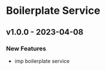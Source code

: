 # Boilerplate Service


<a name="v1.0.0"></a>
## v1.0.0 - 2023-04-08
### New Features
- imp boilerplate service


[Unreleased]: https://github.com/bagastri07/boilerplate-service/compare/v1.0.0...HEAD
